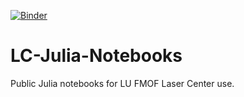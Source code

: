 [![Binder](https://mybinder.org/badge_logo.svg)](https://mybinder.org/v2/gh/LU-LaserCenter/LC-Julia-Notebooks/HEAD)

# LC-Julia-Notebooks
 Public Julia notebooks for LU FMOF Laser Center use.
